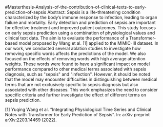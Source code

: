 #Masterthesis-Analysis-of-the-contribution-of-clinical-texts-to-early-prediction-of-sepsis
Abstract:
Sepsis is a life-threatening condition characterized by the body’s immune response
to infection, leading to organ failure and mortality. Early detection and prediction
of sepsis are important for effective treatment and improved patient outcomes. This
study focuses on early sepsis prediction using a combination of physiological values
and clinical text data. The aim is to evaluate the performance of a Transformer-
based model proposed by Wang et al. [1] applied to the MIMIC-III dataset.
In our work, we conducted several ablation studies to investigate how removing
specific words affects the predictions of the model. We also focused on the effects
of removing words with high average attention weights. These words were found
to have a significant impact on model performance compared to other medical
terms associated with sepsis diagnosis, such as "sepsis" and "infection". However,
it should be noted that the model may encounter difficulties in distinguishing
between medical terms that are not exclusively specific to sepsis diagnosis but also
associated with other diseases. This work emphasizes the need to consider specific
criteria and further investigate the effect of different terms on sepsis prediction.

[1] Yuqing Wang et al. “Integrating Physiological Time Series and Clinical
Notes with Transformer for Early Prediction of Sepsis”. In: arXiv preprint
arXiv:2203.14469 (2022).
